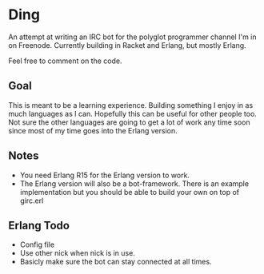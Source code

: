 Ding
====

An attempt at writing an IRC bot for the polyglot programmer channel I'm in on Freenode.
Currently building in Racket and Erlang, but mostly Erlang.

Feel free to comment on the code.

Goal
----

This is meant to be a learning experience. Building something I enjoy in as much languages as I can.
Hopefully this can be useful for other people too.
Not sure the other languages are going to get a lot of work any time soon since most of my time goes into the Erlang version.


Notes
-----
* You need Erlang R15 for the Erlang version to work.
* The Erlang version will also be a bot-framework. There is an example implementation but you should be able to build your own on top of girc.erl

Erlang Todo
-----------

* Config file
* Use other nick when nick is in use.
* Basicly make sure the bot can stay connected at all times.
